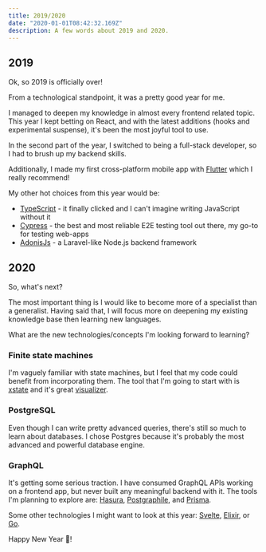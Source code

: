 ```yaml
---
title: 2019/2020
date: "2020-01-01T08:42:32.169Z"
description: A few words about 2019 and 2020.
---
```


## 2019

Ok, so 2019 is officially over!

From a technological standpoint, it was a pretty good year for me.

I managed to deepen my knowledge in almost every frontend related topic.
This year I kept betting on React, and with the latest additions (hooks and experimental suspense), it's been the most joyful tool to use.

In the second part of the year, I switched to being a full-stack developer, so I had to brush up my backend skills.

Additionally, I made my first cross-platform mobile app with [Flutter](https://flutter.dev/) which I really recommend!

My other hot choices from this year would be:

- [TypeScript](https://www.typescriptlang.org/) - it finally clicked and I can't imagine writing JavaScript without it
- [Cypress](https://www.cypress.io/) - the best and most reliable E2E testing tool out there, my go-to for testing web-apps
- [AdonisJs](https://adonisjs.com/) - a Laravel-like Node.js backend framework

## 2020

So, what's next?

The most important thing is I would like to become more of a specialist than a generalist.
Having said that, I will focus more on deepening my existing knowledge base then learning new languages.

What are the new technologies/concepts I'm looking forward to learning?

### Finite state machines

I'm vaguely familiar with state machines, but I feel that my code could benefit from incorporating them.
The tool that I'm going to start with is [xstate](https://xstate.js.org/docs/) and it's great [visualizer](https://xstate.js.org/viz/).

### PostgreSQL

Even though I can write pretty advanced queries, there's still so much to learn about databases.
I chose Postgres because it's probably the most advanced and powerful database engine.

### GraphQL

It's getting some serious traction.
I have consumed GraphQL APIs working on a frontend app, but never built any meaningful backend with it.
The tools I'm planning to explore are: [Hasura](https://hasura.io/), [Postgraphile](https://www.graphile.org/postgraphile/), and [Prisma](https://www.prisma.io/).

Some other technologies I might want to look at this year: [Svelte](https://svelte.dev/), [Elixir](https://elixir-lang.org/), or [Go](https://golang.org/).

Happy New Year 🎉!
